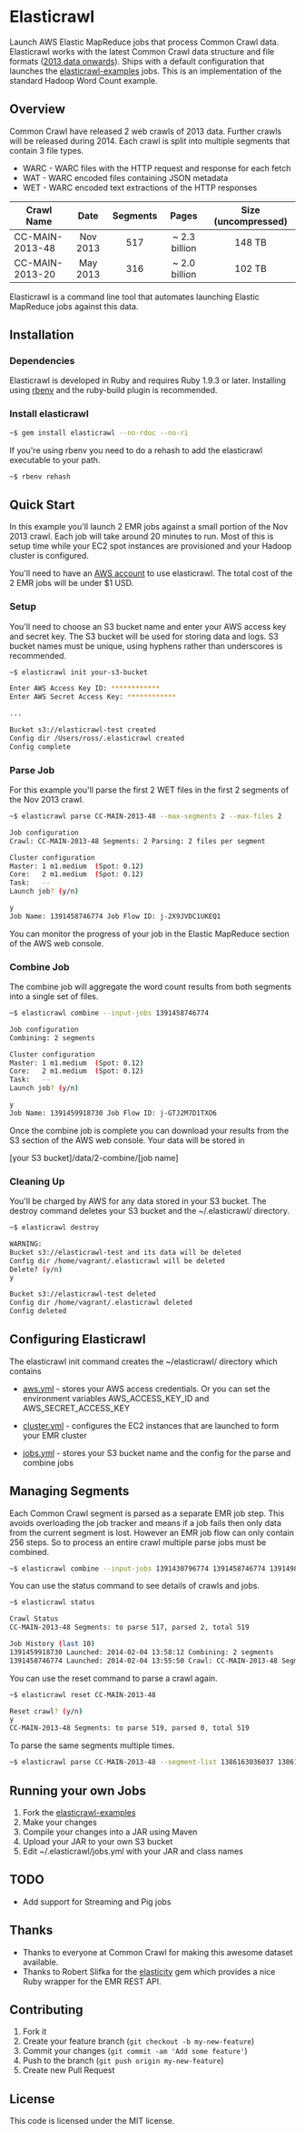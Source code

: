 # Elasticrawl

Launch AWS Elastic MapReduce jobs that process Common Crawl data.
Elasticrawl works with the latest Common Crawl data structure and file formats
([2013 data onwards](http://commoncrawl.org/new-crawl-data-available/)).
Ships with a default configuration that launches the
[elasticrawl-examples](https://github.com/rossf7/elasticrawl-examples) jobs.
This is an implementation of the standard Hadoop Word Count example.

## Overview

Common Crawl have released 2 web crawls of 2013 data. Further crawls will be released
during 2014. Each crawl is split into multiple segments that contain 3 file types.

* WARC - WARC files with the HTTP request and response for each fetch
* WAT - WARC encoded files containing JSON metadata
* WET - WARC encoded text extractions of the HTTP responses

| Crawl Name     | Date     | Segments | Pages         | Size (uncompressed) |
| -------------- |:--------:|:--------:|:-------------:|:-------------------:|
| CC-MAIN-2013-48| Nov 2013 | 517      | ~ 2.3 billion | 148 TB              |
| CC-MAIN-2013-20| May 2013 | 316      | ~ 2.0 billion | 102 TB              |

Elasticrawl is a command line tool that automates launching Elastic MapReduce
jobs against this data.

## Installation

### Dependencies

Elasticrawl is developed in Ruby and requires Ruby 1.9.3 or later.
Installing using [rbenv](https://github.com/sstephenson/rbenv#installation)
and the ruby-build plugin is recommended.

### Install elasticrawl

```bash
~$ gem install elasticrawl --no-rdoc --no-ri
```

If you're using rbenv you need to do a rehash to add the elasticrawl executable
to your path.

```bash
~$ rbenv rehash
```

## Quick Start

In this example you'll launch 2 EMR jobs against a small portion of the Nov
2013 crawl. Each job will take around 20 minutes to run. Most of this is setup
time while your EC2 spot instances are provisioned and your Hadoop cluster is
configured.

You'll need to have an [AWS account](https://portal.aws.amazon.com/gp/aws/developer/registration/index.html)
to use elasticrawl. The total cost of the 2 EMR jobs will be under $1 USD.

### Setup

You'll need to choose an S3 bucket name and enter your AWS access key and
secret key. The S3 bucket will be used for storing data and logs. S3 bucket
names must be unique, using hyphens rather than underscores is recommended.

```bash
~$ elasticrawl init your-s3-bucket

Enter AWS Access Key ID: ************
Enter AWS Secret Access Key: ************

...

Bucket s3://elasticrawl-test created
Config dir /Users/ross/.elasticrawl created
Config complete
```

### Parse Job

For this example you'll parse the first 2 WET files in the first 2 segments
of the Nov 2013 crawl.

```bash
~$ elasticrawl parse CC-MAIN-2013-48 --max-segments 2 --max-files 2

Job configuration
Crawl: CC-MAIN-2013-48 Segments: 2 Parsing: 2 files per segment

Cluster configuration
Master: 1 m1.medium  (Spot: 0.12)
Core:   2 m1.medium  (Spot: 0.12)
Task:   --
Launch job? (y/n)

y
Job Name: 1391458746774 Job Flow ID: j-2X9JVDC1UKEQ1
```

You can monitor the progress of your job in the Elastic MapReduce section
of the AWS web console.

### Combine Job

The combine job will aggregate the word count results from both segments into
a single set of files.

```bash
~$ elasticrawl combine --input-jobs 1391458746774

Job configuration
Combining: 2 segments

Cluster configuration
Master: 1 m1.medium  (Spot: 0.12)
Core:   2 m1.medium  (Spot: 0.12)
Task:   --
Launch job? (y/n)

y
Job Name: 1391459918730 Job Flow ID: j-GTJ2M7D1TXO6
```

Once the combine job is complete you can download your results from the
S3 section of the AWS web console. Your data will be stored in

[your S3 bucket]/data/2-combine/[job name]

### Cleaning Up

You'll be charged by AWS for any data stored in your S3 bucket. The destroy
command deletes your S3 bucket and the ~/.elasticrawl/ directory.

```bash
~$ elasticrawl destroy

WARNING:
Bucket s3://elasticrawl-test and its data will be deleted
Config dir /home/vagrant/.elasticrawl will be deleted
Delete? (y/n)
y

Bucket s3://elasticrawl-test deleted
Config dir /home/vagrant/.elasticrawl deleted
Config deleted
```

## Configuring Elasticrawl

The elasticrawl init command creates the ~/elasticrawl/ directory which
contains

* [aws.yml](https://github.com/rossf7/elasticrawl/blob/master/templates/aws.yml) -
stores your AWS access credentials. Or you can set the environment
variables AWS_ACCESS_KEY_ID and AWS_SECRET_ACCESS_KEY

* [cluster.yml](https://github.com/rossf7/elasticrawl/blob/master/templates/cluster.yml) -
configures the EC2 instances that are launched to form your EMR cluster

* [jobs.yml](https://github.com/rossf7/elasticrawl/blob/master/templates/jobs.yml) -
stores your S3 bucket name and the config for the parse and combine jobs

## Managing Segments

Each Common Crawl segment is parsed as a separate EMR job step. This avoids
overloading the job tracker and means if a job fails then only data from the
current segment is lost. However an EMR job flow can only contain 256 steps.
So to process an entire crawl multiple parse jobs must be combined.

```bash
~$ elasticrawl combine --input-jobs 1391430796774 1391458746774 1391498046704
```

You can use the status command to see details of crawls and jobs.

```bash
~$ elasticrawl status

Crawl Status
CC-MAIN-2013-48 Segments: to parse 517, parsed 2, total 519

Job History (last 10)
1391459918730 Launched: 2014-02-04 13:58:12 Combining: 2 segments
1391458746774 Launched: 2014-02-04 13:55:50 Crawl: CC-MAIN-2013-48 Segments: 2 Parsing: 2 files per segment
```

You can use the reset command to parse a crawl again.

```bash
~$ elasticrawl reset CC-MAIN-2013-48

Reset crawl? (y/n)
y
CC-MAIN-2013-48 Segments: to parse 519, parsed 0, total 519
```

To parse the same segments multiple times.

```bash
~$ elasticrawl parse CC-MAIN-2013-48 --segment-list 1386163036037 1386163035819 --max-files 2
```

## Running your own Jobs

1. Fork the [elasticrawl-examples](https://github.com/rossf7/elasticrawl-examples)
2. Make your changes
3. Compile your changes into a JAR using Maven
4. Upload your JAR to your own S3 bucket
5. Edit ~/.elasticrawl/jobs.yml with your JAR and class names

## TODO

* Add support for Streaming and Pig jobs

## Thanks

* Thanks to everyone at Common Crawl for making this awesome dataset available.
* Thanks to Robert Slifka for the [elasticity](https://github.com/rslifka/elasticity)
gem which provides a nice Ruby wrapper for the EMR REST API.

## Contributing

1. Fork it
2. Create your feature branch (`git checkout -b my-new-feature`)
3. Commit your changes (`git commit -am 'Add some feature'`)
4. Push to the branch (`git push origin my-new-feature`)
5. Create new Pull Request

## License

This code is licensed under the MIT license.
